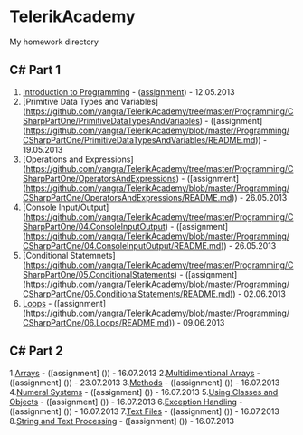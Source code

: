 TelerikAcademy
==============

My homework directory

C# Part 1
-

1. [Introduction to Programming](https://github.com/yangra/TelerikAcademy/tree/master/Programming/CSharpPartOne/IntroductionToProgramming) - ([assignment](https://github.com/yangra/TelerikAcademy/blob/master/Programming/CSharpPartOne/IntroductionToProgramming/README.md)) - 12.05.2013
2. [Primitive Data Types and Variables] (https://github.com/yangra/TelerikAcademy/tree/master/Programming/CSharpPartOne/PrimitiveDataTypesAndVariables) - ([assignment] (https://github.com/yangra/TelerikAcademy/blob/master/Programming/CSharpPartOne/PrimitiveDataTypesAndVariables/README.md)) - 19.05.2013
3. [Operations and Expressions] (https://github.com/yangra/TelerikAcademy/tree/master/Programming/CSharpPartOne/OperatorsAndExpressions) - ([assignment] (https://github.com/yangra/TelerikAcademy/blob/master/Programming/CSharpPartOne/OperatorsAndExpressions/README.md)) - 26.05.2013
4. [Console Input/Output] (https://github.com/yangra/TelerikAcademy/tree/master/Programming/CSharpPartOne/04.ConsoleInputOutput) - ([assignment] (https://github.com/yangra/TelerikAcademy/blob/master/Programming/CSharpPartOne/04.ConsoleInputOutput/README.md)) - 26.05.2013
5. [Conditional Statemnets] (https://github.com/yangra/TelerikAcademy/tree/master/Programming/CSharpPartOne/05.ConditionalStatements) - ([assignment] (https://github.com/yangra/TelerikAcademy/blob/master/Programming/CSharpPartOne/05.ConditionalStatements/README.md)) - 02.06.2013
6. [Loops](https://github.com/yangra/TelerikAcademy/tree/master/Programming/CSharpPartOne/06.Loops) - ([assignment] (https://github.com/yangra/TelerikAcademy/blob/master/Programming/CSharpPartOne/06.Loops/README.md)) - 09.06.2013

C# Part 2
-

1.[Arrays](https://github.com/yangra/TelerikAcademy/tree/master/Programming/CSharpPartTwo/Arrays) - ([assignment] ()) - 16.07.2013
2.[Multidimentional Arrays]() - ([assignment] ()) - 23.07.2013
3.[Methods]() - ([assignment] ()) - 16.07.2013
4.[Numeral Systems]() - ([assignment] ()) - 16.07.2013
5.[Using Classes and Objects]() - ([assignment] ()) - 16.07.2013
6.[Exception Handling]() - ([assignment] ()) - 16.07.2013
7.[Text Files]() - ([assignment] ()) - 16.07.2013
8.[String and Text Processing]() - ([assignment] ()) - 16.07.2013


